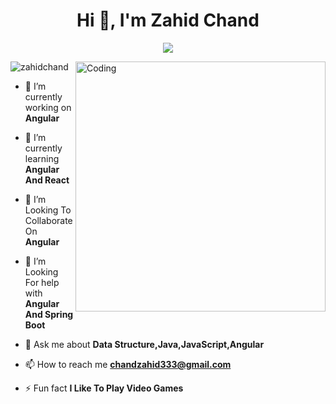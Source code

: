 <h1 align="center">Hi 👋, I'm Zahid Chand</h1>

<p align="center">
   <a href="https://github.com/DenverCoder1/readme-typing-svg"><img src="https://readme-typing-svg.herokuapp.com/?lines=Angular+And+Spring+Boot+Developer;1%2B%20years%20of%20Work%20experience;Always%20ready%20to%20learn%20new%20technology&center=true&width=500&height=45"></a>
</p>

<img align="right" alt="Coding" width="400" src="https://cdn.dribbble.com/users/1162077/screenshots/3848914/programmer.gif">

<p align="left"> <img src="https://komarev.com/ghpvc/?username=zahidchand&label=Profile%20views&color=0e75b6&style=flat" alt="zahidchand" /> </p>


- 🔭 I’m currently working on **Angular**

- 🌱 I’m currently learning **Angular And React**

- 👯 I’m Looking To Collaborate On **Angular**

- 🤔 I’m Looking For help with **Angular And Spring Boot**

- 💬 Ask me about **Data Structure,Java,JavaScript,Angular**

- 📫 How to reach me **chandzahid333@gmail.com**

- ⚡ Fun fact **I Like To Play Video Games**

